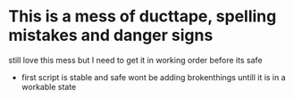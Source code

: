 # This is a mess of ducttape, spelling mistakes and danger signs 
still love this mess but I need to get it in working order before its safe
- first script is stable and safe wont be adding brokenthings untill it is in a workable state

